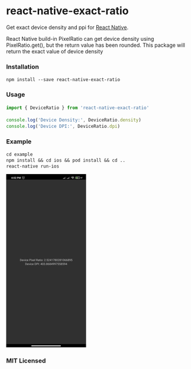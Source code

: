 # react-native-exact-ratio
Get exact device density and ppi for [React Native](https://github.com/facebook/react-native).

React Native build-in PixelRatio can get device density using PixelRatio.get(), but the return value has been rounded.
This package will return the exact value of device density

### Installation
```shell
npm install --save react-native-exact-ratio
```

### Usage
```js
import { DeviceRatio } from 'react-native-exact-ratio'

console.log('Device Density:', DeviceRatio.density)
console.log('Device DPI:', DeviceRatio.dpi)
```

### Example
```shell
cd example
npm install && cd ios && pod install && cd ..
react-native run-ios
```

![ExampleImage](docs/example01.jpg)

### MIT Licensed
